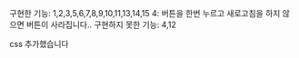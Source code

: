 구현한 기능: 1,2,3,5,6,7,8,9,10,11,13,14,15
4: 버튼을 한번 누르고 새로고침을 하지 않으면 버튼이 사라집니다..
구현하지 못한 기능: 4,12


css 추가했습니다

